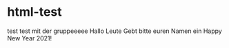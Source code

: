 # html-test
 test test mit der gruppeeeee
Hallo Leute
Gebt bitte euren Namen ein
Happy New Year 2021!

